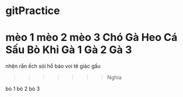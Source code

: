 # gitPractice

mèo 1
mèo 2
mèo 3
Chó 
Gà 
Heo
Cá Sấu
Bò
Khỉ
Gà 1
Gà 2 
Gà 3
=======
nhện 
rắn
ếch
sói
hổ
báo
voi
tê giác
gấu
>>>>>>> Nghia

bò 1
bò 2
bò 3 